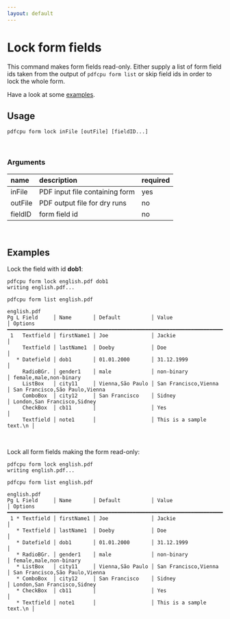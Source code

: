 ```yaml
---
layout: default
---
```


# Lock form fields

This command makes form fields read-only.
Either supply a list of form field ids taken from the output of `pdfcpu form list` or skip field ids in order to lock the whole form.

Have a look at some [examples](#examples).

## Usage

```
pdfcpu form lock inFile [outFile] [fieldID...]
```
<br>

### Arguments

| name         | description         | required
|:-------------|:--------------------|:--------
| inFile       | PDF input file containing form      | yes
| outFile      | PDF output file for dry runs    | no
| fieldID      | form field id       | no

<br>

## Examples

Lock the field with id **dob1**:

```
pdfcpu form lock english.pdf dob1
writing english.pdf...

pdfcpu form list english.pdf

english.pdf
Pg L Field     │ Name       │ Default          │ Value                    │ Options
━━━━━━━━━━━━━━━━━━━━━━━━━━━━━━━━━━━━━━━━━━━━━━━━━━━━━━━━━━━━━━━━━━━━━━━━━━━━━━━━━━━━━━━━━━━━━━━━━━━━━━━
 1   Textfield │ firstName1 │ Joe              │ Jackie                   │
     Textfield │ lastName1  │ Doeby            │ Doe                      │
   * Datefield │ dob1       │ 01.01.2000       │ 31.12.1999               │
     RadioBGr. │ gender1    │ male             │ non-binary               │ female,male,non-binary
     ListBox   │ city11     │ Vienna,São Paulo │ San Francisco,Vienna     │ San Francisco,São Paulo,Vienna
     ComboBox  │ city12     │ San Francisco    │ Sidney                   │ London,San Francisco,Sidney
     CheckBox  │ cb11       │                  │ Yes                      │
     Textfield │ note1      │                  │ This is a sample text.\n │
```
<br>

Lock all form fields making the form read-only:

```
pdfcpu form lock english.pdf
writing english.pdf...

pdfcpu form list english.pdf

english.pdf
Pg L Field     │ Name       │ Default          │ Value                    │ Options
━━━━━━━━━━━━━━━━━━━━━━━━━━━━━━━━━━━━━━━━━━━━━━━━━━━━━━━━━━━━━━━━━━━━━━━━━━━━━━━━━━━━━━━━━━━━━━━━━━━━━━━
 1 * Textfield │ firstName1 │ Joe              │ Jackie                   │
   * Textfield │ lastName1  │ Doeby            │ Doe                      │
   * Datefield │ dob1       │ 01.01.2000       │ 31.12.1999               │
   * RadioBGr. │ gender1    │ male             │ non-binary               │ female,male,non-binary
   * ListBox   │ city11     │ Vienna,São Paulo │ San Francisco,Vienna     │ San Francisco,São Paulo,Vienna
   * ComboBox  │ city12     │ San Francisco    │ Sidney                   │ London,San Francisco,Sidney
   * CheckBox  │ cb11       │                  │ Yes                      │
   * Textfield │ note1      │                  │ This is a sample text.\n │
```